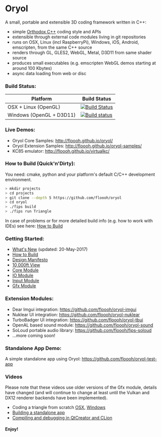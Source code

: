 # Oryol
 
A small, portable and extensible 3D coding framework written in C++:

- simple [Orthodox C++](https://gist.github.com/bkaradzic/2e39896bc7d8c34e042b) coding style and APIs
- extensible through external code modules living in git repositories
- runs on OSX, Linux (incl RaspberryPi), Windows, iOS, Android, emscripten, from the same C++ source
- renders through GL, GLES2, WebGL, Metal, D3D11 from same shader source
- produces small executables (e.g. emscripten WebGL demos starting at around 100 Kbytes)
- async data loading from web or disc 

### Build Status:

|Platform|Build Status|
|--------|------|
|OSX + Linux (OpenGL)|[![Build Status](https://travis-ci.org/floooh/oryol.svg?branch=master)](https://travis-ci.org/floooh/oryol)|
|Windows (OpenGL + D3D11)|[![Build status](https://ci.appveyor.com/api/projects/status/hn5sup2y532h64jg/branch/master?svg=true)](https://ci.appveyor.com/project/floooh/oryol/branch/master)|

### Live Demos:

- Oryol Core Samples: http://floooh.github.io/oryol/
- Oryol Extension Samples: http://floooh.github.io/oryol-samples/
- KC85 emulator: http://floooh.github.io/virtualkc/

### How to Build (Quick'n'Dirty):

You need: cmake, python and your platform's default C/C++ development environment.

```bash
> mkdir projects
> cd projects
> git clone --depth 5 https://github.com/floooh/oryol
> cd oryol
> ./fips build
> ./fips run Triangle
```

In case of problems or for more detailed build info (e.g. how to work
with IDEs) see here: [How to Build](doc/BUILD.md)

### Getting Started:

* [What's New](doc/NEWS.md) (updated: 20-May-2017)
* [How to Build](doc/BUILD.md)
* [Design Manifesto](doc/DESIGN-MANIFESTO.md)
* [10,000ft View](doc/OVERVIEW.md)
* [Core Module](code/Modules/Core/README.md)
* [IO Module](code/Modules/IO/README.md)
* [Input Module](code/Modules/Input/README.md)
* [Gfx Module](code/Modules/Gfx/README.md)

### Extension Modules:

- Dear Imgui integration: https://github.com/floooh/oryol-imgui
- Nuklear UI integration: https://github.com/floooh/oryol-nuklear
- TurboBadger UI integration: https://github.com/floooh/oryol-tbui
- OpenAL based sound module: https://github.com/floooh/oryol-sound
- SoLoud portable audio library: https://github.com/floooh/fips-soloud
- ...more coming soon!

### Standalone App Demo:

A simple standalone app using Oryol: https://github.com/floooh/oryol-test-app

### Videos 

Please note that these videos use older versions of the Gfx module, details
have changed (and will continue to change at least until the Vulkan and DX12
renderer backends have been implemented).

- Coding a triangle from scratch [OSX](http://www.youtube.com/watch?v=B5R0uE5IMZs), [Windows](http://www.youtube.com/watch?v=fcmOhvVd80o)
- [Building a standalone app](https://www.youtube.com/watch?v=z8nwrGh2Zsc)
- [Compiling and debugging in QtCreator and CLion](https://www.youtube.com/watch?v=Sp5TywYeNzE)

#### Enjoy! ####




